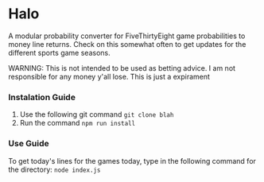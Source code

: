 # Halo
A modular probability converter for FiveThirtyEight game probabilities to money line returns.
Check on this somewhat often to get updates for the different sports game seasons.

WARNING: This is not intended to be used as betting advice. I am not responsible for any money y'all lose. This is just a expirament

### Instalation Guide
1. Use the following git command `git clone blah`
2. Run the command `npm run install`

### Use Guide
To get today's lines for the games today, type in the following command for the directory:
`node index.js`
